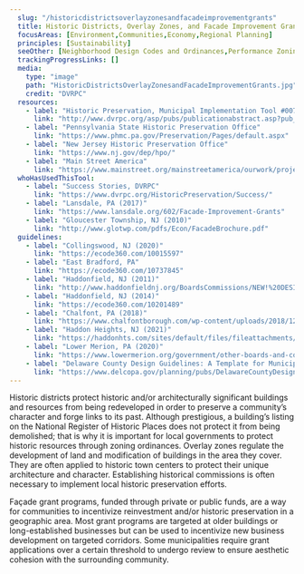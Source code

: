 ```yaml
---
  slug: "/historicdistrictsoverlayzonesandfacadeimprovementgrants"
  title: Historic Districts, Overlay Zones, and Facade Improvement Grants
  focusAreas: [Environment,Communities,Economy,Regional Planning]
  principles: [Sustainability]
  seeOther: [Neighborhood Design Codes and Ordinances,Performance Zoning,Downtown Management]
  trackingProgressLinks: []
  media: 
    type: "image"
    path: "HistoricDistrictsOverlayZonesandFacadeImprovementGrants.jpg"
    credit: "DVRPC"
  resources: 
    - label: "Historic Preservation, Municipal Implementation Tool #007, DVRPC"
      link: "http://www.dvrpc.org/asp/pubs/publicationabstract.asp?pub_id=MIT007"
    - label: "Pennsylvania State Historic Preservation Office"
      link: "https://www.phmc.pa.gov/Preservation/Pages/default.aspx"
    - label: "New Jersey Historic Preservation Office"
      link: "https://www.nj.gov/dep/hpo/"
    - label: "Main Street America"
      link: "https://www.mainstreet.org/mainstreetamerica/ourwork/projectspotlight/facadeimprovements"
  whoHasUsedThisTool: 
    - label: "Success Stories, DVRPC"
      link: "https://www.dvrpc.org/HistoricPreservation/Success/"
    - label: "Lansdale, PA (2017)"
      link: "https://www.lansdale.org/602/Facade-Improvement-Grants"
    - label: "Gloucester Township, NJ (2010)"
      link: "http://www.glotwp.com/pdfs/Econ/FacadeBrochure.pdf"
  guidelines: 
    - label: "Collingswood, NJ (2020)"
      link: "https://ecode360.com/10015597"
    - label: "East Bradford, PA"
      link: "https://ecode360.com/10737845"
    - label: "Haddonfield, NJ (2011)"
      link: "http://www.haddonfieldnj.org/BoardsCommissions/NEW!%20DESIGN%20GUIDELINES.pdf"
    - label: "Haddonfield, NJ (2014)"
      link: "https://ecode360.com/10201489"
    - label: "Chalfont, PA (2018)"
      link: "https://www.chalfontborough.com/wp-content/uploads/2018/12/Chalfont-Historic-Design-Guidelines.pdf"
    - label: "Haddon Heights, NJ (2021)"
      link: "https://haddonhts.com/sites/default/files/fileattachments/historic_preservation_commission_hpc/page/7491/haddon_heights_design_guidelines.pdf"
    - label: "Lower Merion, PA (2020)"
      link: "https://www.lowermerion.org/government/other-boards-and-commissions/historical-commission"
    - label: "Delaware County Design Guidelines: A Template for Municipalities (2012)"
      link: "https://www.delcopa.gov/planning/pubs/DelawareCountyDesignGuidelines.pdf"
---
```


Historic districts protect historic and/or architecturally significant buildings and resources from being redeveloped in order to preserve a community’s character and forge links to its past. Although prestigious, a building’s listing on the National Register of Historic Places does not protect it from being demolished; that is why it is important for local governments to protect historic resources through zoning ordinances. Overlay zones regulate the development of land and modification of buildings in the area they cover. They are often applied to historic town centers to protect their unique architecture and character. Establishing historical commissions is often necessary to implement local historic preservation efforts.

Façade grant programs, funded through private or public funds, are a way for communities to incentivize reinvestment and/or historic preservation in a geographic area. Most grant programs are targeted at older buildings or long-established businesses but can be used to incentivize new business development on targeted corridors. Some municipalities require grant applications over a certain threshold to undergo review to ensure aesthetic cohesion with the surrounding community.
